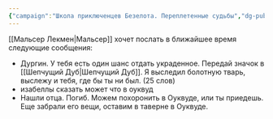 ```yaml
---
{"campaign":"Школа приключенцев Безелота. Переплетенные судьбы","dg-publish":true,"dg-permalink":"malcer-sending-messages","permalink":"/malcer-sending-messages/","dgPassFrontmatter":true}
---
```



[[Мальсер Лекмен\|Мальсер]] хочет послать в ближайшее время следующие сообщения:
- Дургин. У тебя есть один шанс отдать украденное. Передай значок в [[Шепчущий Дуб\|Шепчущий Дуб]]. Я выследил болотную тварь, выслежу и тебя, где бы ты ни был. (25 слов) 
- изабеллы сказать может что в оуквуд
- Нашли отца. Погиб. Можем похоронить в Оуквуде, или ты приедешь. Еще забрали его вещи, оставим в таверне в Оуквуде. 

